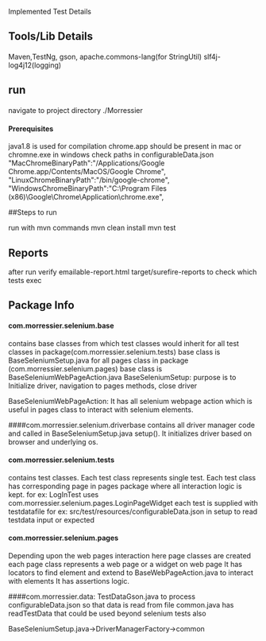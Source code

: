 
Implemented Test Details

## Tools/Lib Details
#### 
Maven,TestNg, gson, apache.commons-lang(for StringUtil)
slf4j-log4j12(logging)


## run
#### 
navigate to project directory ./Morressier

#### Prerequisites
java1.8 is used for compilation
chrome.app should be present in mac
or chromne.exe in windows check paths in configurableData.json
"MacChromeBinaryPath":"/Applications/Google Chrome.app/Contents/MacOS/Google Chrome",
"LinuxChromeBinaryPath":"/bin/google-chrome",
"WindowsChromeBinaryPath":"C:\\Program Files (x86)\\Google\\Chrome\\Application\\chrome.exe",

##Steps to run

run with mvn commands
mvn clean install
mvn test
## Reports
after run verify emailable-report.html  target/surefire-reports to check which tests exec




## Package Info
#### com.morressier.selenium.base
contains base classes from which test classes would inherit
for all test classes in package(com.morressier.selenium.tests) base class is BaseSeleniumSetup.java
for all pages class in package (com.morressier.selenium.pages) base class is BaseSeleniumWebPageAction.java
BaseSeleniumSetup: purpose is to Initialize driver, navigation to pages methods, close driver

BaseSeleniumWebPageAction: It has all selenium webpage action which is useful in pages class to interact with selenium elements.


####com.morressier.selenium.driverbase 
contains all driver manager code and called in BaseSeleniumSetup.java setup().
It initializes driver based on browser and underlying os.

#### com.morressier.selenium.tests
contains test classes. Each test class represents single test.
Each test class has corresponding page in pages package where all interaction logic is kept.
for ex: LogInTest uses com.morressier.selenium.pages.LoginPageWidget
each test is supplied with testdatafile for ex: src/test/resources/configurableData.json in setup to read testdata input or expected


#### com.morressier.selenium.pages
Depending upon the web pages interaction here page classes are created
each page class represents a web page or a widget on web page
It has locators to find element and extend to BaseWebPageAction.java to interact with elements
It has assertions logic.

####com.morressier.data: 
TestDataGson.java to process configurableData.json so that data is read from file
common.java has readTestData  that could be used beyond selenium tests also

BaseSeleniumSetup.java->DriverManagerFactory->common




